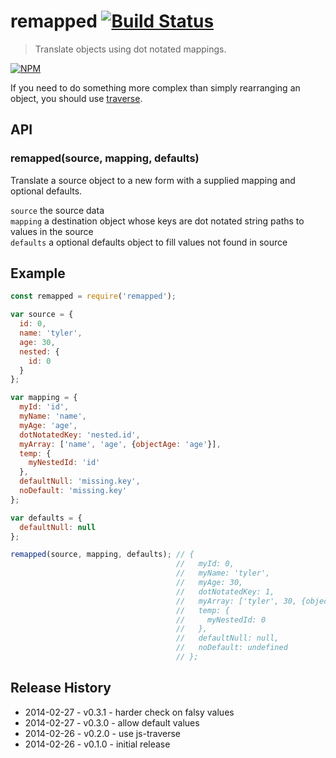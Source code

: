 # remapped [![Build Status](https://secure.travis-ci.org/tkellen/js-remapped.svg?branch=master)](http://travis-ci.org/tkellen/node-remapped)
> Translate objects using dot notated mappings.

[![NPM](https://nodei.co/npm/remapped.png)](https://nodei.co/npm/remapped/)

If you need to do something more complex than simply rearranging an object, you should use [traverse](https://github.com/substack/js-traverse).

## API

### remapped(source, mapping, defaults)
Translate a source object to a new form with a supplied mapping and optional defaults.

`source` the source data  
`mapping` a destination object whose keys are dot notated string paths to values in the source  
`defaults` a optional defaults object to fill values not found in source  

## Example
```js
const remapped = require('remapped');

var source = {
  id: 0,
  name: 'tyler',
  age: 30,
  nested: {
    id: 0
  }
};

var mapping = {
  myId: 'id',
  myName: 'name',
  myAge: 'age',
  dotNotatedKey: 'nested.id',
  myArray: ['name', 'age', {objectAge: 'age'}],
  temp: {
    myNestedId: 'id'
  },
  defaultNull: 'missing.key',
  noDefault: 'missing.key'
};

var defaults = {
  defaultNull: null
};

remapped(source, mapping, defaults); // {
                                     //   myId: 0,
                                     //   myName: 'tyler',
                                     //   myAge: 30,
                                     //   dotNotatedKey: 1,
                                     //   myArray: ['tyler', 30, {objectAge: 30}],
                                     //   temp: {
                                     //     myNestedId: 0
                                     //   },
                                     //   defaultNull: null,
                                     //   noDefault: undefined
                                     // };
```

## Release History

* 2014-02-27 - v0.3.1 - harder check on falsy values
* 2014-02-27 - v0.3.0 - allow default values
* 2014-02-26 - v0.2.0 - use js-traverse
* 2014-02-26 - v0.1.0 - initial release
